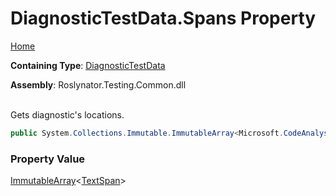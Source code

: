 # DiagnosticTestData\.Spans Property

[Home](../../../../README.md)

**Containing Type**: [DiagnosticTestData](../README.md)

**Assembly**: Roslynator\.Testing\.Common\.dll

\
Gets diagnostic's locations\.

```csharp
public System.Collections.Immutable.ImmutableArray<Microsoft.CodeAnalysis.Text.TextSpan> Spans { get; }
```

### Property Value

[ImmutableArray](https://docs.microsoft.com/en-us/dotnet/api/system.collections.immutable.immutablearray-1)\<[TextSpan](https://docs.microsoft.com/en-us/dotnet/api/microsoft.codeanalysis.text.textspan)>

